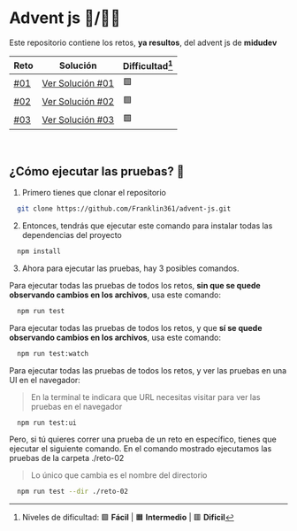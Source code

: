 # Advent js 🎄/👨‍💻

Este repositorio contiene los retos, **ya resultos**, del advent js de **midudev**

| Reto                                          | Solución                                                                                               | Difficultad[^1] |
| --------------------------------------------- | ------------------------------------------------------------------------------------------------------ | --------------- |
| [#01](https://adventjs.dev/challenges/2023/1) | [Ver Solución #01](https://github.com/Franklin361/advent-js/blob/main/advent-js-2023/reto-01/index.ts) | 🟩              |
| [#02](https://adventjs.dev/challenges/2023/2) | [Ver Solución #02](https://github.com/Franklin361/advent-js/blob/main/advent-js-2023/reto-02/index.ts) | 🟩              |
| [#03](https://adventjs.dev/challenges/2023/3) | [Ver Solución #03](https://github.com/Franklin361/advent-js/blob/main/advent-js-2023/reto-03/index.ts) | 🟩              |

[^1]: Niveles de dificultad: 🟩 **Fácil** | 🟧 **Intermedio** | 🟥 **Dificil**

</br>

## ¿Cómo ejecutar las pruebas? 🧪

1. Primero tienes que clonar el repositorio

```bash
  git clone https://github.com/Franklin361/advent-js.git
```

2. Entonces, tendrás que ejecutar este comando para instalar todas las dependencias del proyecto

```bash
  npm install
```

3. Ahora para ejecutar las pruebas, hay 3 posibles comandos.

Para ejecutar todas las pruebas de todos los retos, **sin que se quede observando cambios en los archivos**, usa este comando:

```bash
  npm run test
```

Para ejecutar todas las pruebas de todos los retos, y que **sí se quede observando cambios en los archivos**, usa este comando:

```bash
  npm run test:watch
```

Para ejecutar todas las pruebas de todos los retos, y ver las pruebas en una UI en el navegador:

> En la terminal te indicara que URL necesitas visitar para ver las pruebas en el navegador

```bash
  npm run test:ui
```

Pero, si tú quieres correr una prueba de un reto en específico, tienes que ejecutar el siguiente comando.
En el comando mostrado ejecutamos las pruebas de la carpeta ./reto-02

> Lo único que cambia es el nombre del directorio

```bash
  npm run test --dir ./reto-02
```
